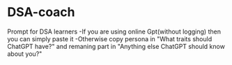 # DSA-coach
Prompt for DSA learners
-If you are using online Gpt(without logging) then you can simply paste it
-Otherwise copy persona in "What traits should ChatGPT have?" and remaning part in "Anything else ChatGPT should know about you?"  
